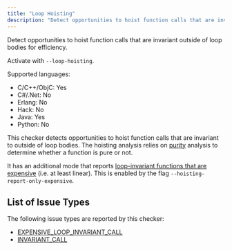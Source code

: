 ```yaml
---
title: "Loop Hoisting"
description: "Detect opportunities to hoist function calls that are invariant outside of loop bodies for efficiency."
---
```


Detect opportunities to hoist function calls that are invariant outside of loop bodies for efficiency.

Activate with `--loop-hoisting`.

Supported languages:

- C/C++/ObjC: Yes
- C#/.Net: No
- Erlang: No
- Hack: No
- Java: Yes
- Python: No

This checker detects opportunities to hoist function calls that are invariant to outside of loop bodies. The hoisting analysis relies on [purity](/docs/next/checker-purity) analysis to determine whether a function is pure or not.

It has an additional mode that reports [loop-invariant functions that are expensive](/docs/next/all-issue-types#expensive_loop_invariant_call) (i.e. at least linear). This is enabled by the flag `--hoisting-report-only-expensive`.

## List of Issue Types

The following issue types are reported by this checker:

- [EXPENSIVE_LOOP_INVARIANT_CALL](/docs/next/all-issue-types#expensive_loop_invariant_call)
- [INVARIANT_CALL](/docs/next/all-issue-types#invariant_call)
